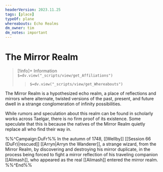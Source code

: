 ```yaml
---
headerVersion: 2023.11.25
tags: [place]
typeOf: plane
whereabouts: Echo Realms
dm_owner: tim
dm_notes: important
---
```

# The Mirror Realm
>[!info]+ Information  
> `$=dv.view("_scripts/view/get_Affiliations")`  
>> `$=dv.view("_scripts/view/get_Whereabouts")`

The Mirror Realm is a hypothesized echo realm, a place of reflections and mirrors where alternate, twisted versions of the past, present, and future dwell in a strange conglomeration of infinity possibilities. 

While rumors and speculation about this realm can be found in scholarly works across Taelgar, there is no firm proof of its existence. Some speculate that this is because the natives of the Mirror Realm quietly replace all who find their way in. 

%%^Campaign:DuFr%%
In the autumn of 1748, [[Wellby]] [[Session 66 (DuFr)|rescued]] [[Arryn|Arryn the Wanderer]], a strange wizard, from the Mirror Realm, by discovering and destroying his mirror duplicate, in the process being forced to fight a mirror reflection of his traveling companion [[Alimash]], who appeared as the real [[Alimash]] entered the mirror realm.
%%^End%%